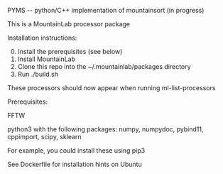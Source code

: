 PYMS -- python/C++ implementation of mountainsort (in progress)

This is a MountainLab processor package

Installation instructions:

0. Install the prerequisites (see below)
1. Install MountainLab
2. Clone this repo into the ~/.mountainlab/packages directory
3. Run ./build.sh

These processors should now appear when running ml-list-processors

Prerequisites:

FFTW

python3 with the following packages:
numpy, numpydoc, pybind11, cppimport, scipy, sklearn

For example, you could install these using pip3

See Dockerfile for installation hints on Ubuntu

